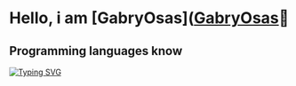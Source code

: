 # Hello, i am [GabryOsas]([GabryOsas](https://t.me/GabryOsas "My telegram")👋
## Programming languages know
[![Typing SVG](https://readme-typing-svg.demolab.com/?lines=Java+Medium;Python+Base)](https://git.io/typing-svg)


